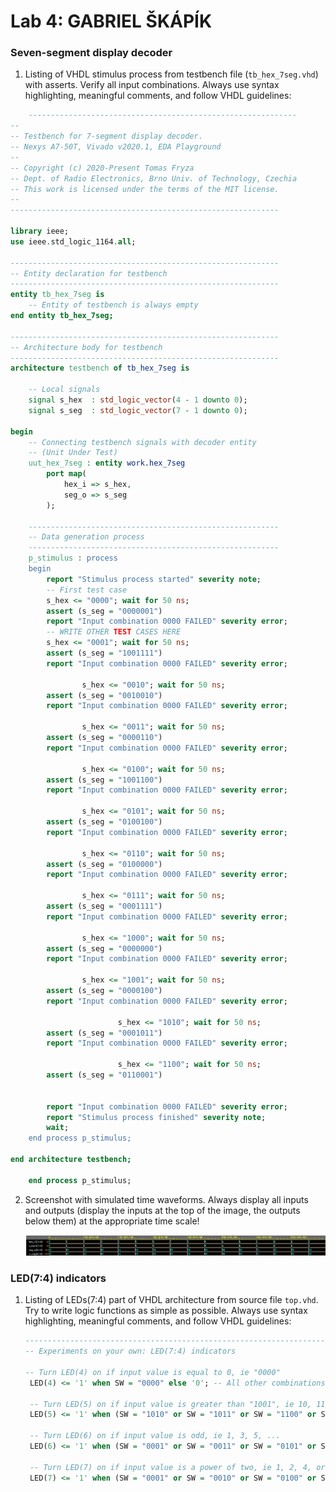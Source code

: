 # Lab 4: GABRIEL ŠKÁPÍK

### Seven-segment display decoder

1. Listing of VHDL stimulus process from testbench file (`tb_hex_7seg.vhd`) with asserts. Verify all input combinations. Always use syntax highlighting, meaningful comments, and follow VHDL guidelines:

```vhdl
    ------------------------------------------------------------
--
-- Testbench for 7-segment display decoder.
-- Nexys A7-50T, Vivado v2020.1, EDA Playground
--
-- Copyright (c) 2020-Present Tomas Fryza
-- Dept. of Radio Electronics, Brno Univ. of Technology, Czechia
-- This work is licensed under the terms of the MIT license.
--
------------------------------------------------------------

library ieee;
use ieee.std_logic_1164.all;

------------------------------------------------------------
-- Entity declaration for testbench
------------------------------------------------------------
entity tb_hex_7seg is
    -- Entity of testbench is always empty
end entity tb_hex_7seg;

------------------------------------------------------------
-- Architecture body for testbench
------------------------------------------------------------
architecture testbench of tb_hex_7seg is

    -- Local signals
    signal s_hex  : std_logic_vector(4 - 1 downto 0);
    signal s_seg  : std_logic_vector(7 - 1 downto 0);

begin
    -- Connecting testbench signals with decoder entity
    -- (Unit Under Test)
    uut_hex_7seg : entity work.hex_7seg
        port map(
            hex_i => s_hex,
            seg_o => s_seg
        );

    --------------------------------------------------------
    -- Data generation process
    --------------------------------------------------------
    p_stimulus : process
    begin
        report "Stimulus process started" severity note;
        -- First test case
        s_hex <= "0000"; wait for 50 ns;
        assert (s_seg = "0000001")
        report "Input combination 0000 FAILED" severity error;
        -- WRITE OTHER TEST CASES HERE
        s_hex <= "0001"; wait for 50 ns;
        assert (s_seg = "1001111")
        report "Input combination 0000 FAILED" severity error;
        
                s_hex <= "0010"; wait for 50 ns;
        assert (s_seg = "0010010")
        report "Input combination 0000 FAILED" severity error;
        
                s_hex <= "0011"; wait for 50 ns;
        assert (s_seg = "0000110")
        report "Input combination 0000 FAILED" severity error;
        
                s_hex <= "0100"; wait for 50 ns;
        assert (s_seg = "1001100")
        report "Input combination 0000 FAILED" severity error;
        
                s_hex <= "0101"; wait for 50 ns;
        assert (s_seg = "0100100")
        report "Input combination 0000 FAILED" severity error;
        
                s_hex <= "0110"; wait for 50 ns;
        assert (s_seg = "0100000")
        report "Input combination 0000 FAILED" severity error;
        
                s_hex <= "0111"; wait for 50 ns;
        assert (s_seg = "0001111")
        report "Input combination 0000 FAILED" severity error;
        
                s_hex <= "1000"; wait for 50 ns;
        assert (s_seg = "0000000")
        report "Input combination 0000 FAILED" severity error;
        
                s_hex <= "1001"; wait for 50 ns;
        assert (s_seg = "0000100")
        report "Input combination 0000 FAILED" severity error;
        
                        s_hex <= "1010"; wait for 50 ns;
        assert (s_seg = "0001011")
        report "Input combination 0000 FAILED" severity error;
        
                        s_hex <= "1100"; wait for 50 ns;
        assert (s_seg = "0110001")
        
        
        report "Input combination 0000 FAILED" severity error;
        report "Stimulus process finished" severity note;
        wait;
	end process p_stimulus;
    
end architecture testbench;

    end process p_stimulus;
```

2. Screenshot with simulated time waveforms. Always display all inputs and outputs (display the inputs at the top of the image, the outputs below them) at the appropriate time scale!

   ![your figure](https://github.com/ezSKAP/digital-electronics-1/blob/main/Labs/images/obrazek.png)

### LED(7:4) indicators

1. Listing of LEDs(7:4) part of VHDL architecture from source file `top.vhd`. Try to write logic functions as simple as possible. Always use syntax highlighting, meaningful comments, and follow VHDL guidelines:

   ```vhdl
   --------------------------------------------------------------------
   -- Experiments on your own: LED(7:4) indicators

   -- Turn LED(4) on if input value is equal to 0, ie "0000"
    LED(4) <= '1' when SW = "0000" else '0'; -- All other combinations

    -- Turn LED(5) on if input value is greater than "1001", ie 10, 11, 12, ...
    LED(5) <= '1' when (SW = "1010" or SW = "1011" or SW = "1100" or SW = "1101" or SW = "1110" or SW = "1111") else '0'; --'1' when SW > "1001" else '0'

    -- Turn LED(6) on if input value is odd, ie 1, 3, 5, ...
    LED(6) <= '1' when (SW = "0001" or SW = "0011" or SW = "0101" or SW = "0111" or SW = "1001" or SW = "1011" or SW = "1101" or SW = "1111") else '0';

    -- Turn LED(7) on if input value is a power of two, ie 1, 2, 4, or 8
    LED(7) <= '1' when (SW = "0001" or SW = "0010" or SW = "0100" or SW = "1000") else '0';
   ```

